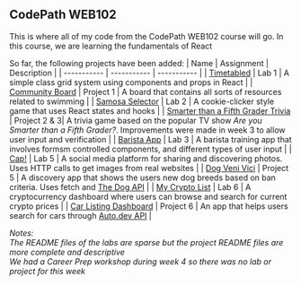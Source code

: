 ## CodePath WEB102

This is where all of my code from the CodePath WEB102 course will go. In this course, we are learning the fundamentals of React

So far, the following projects have been added:
| Name      | Assignment | Description |
| ----------- | ----------- | ----------- |
| [Timetabled](https://github.com/adikoul04/CodePath_WEB102/tree/main/timetabled) | Lab 1 | A simple class grid system using components and props in React |
| [Community Board](https://github.com/adikoul04/CodePath_WEB102/tree/main/community_board) | Project 1 | A board that contains all sorts of resources related to swimming |
| [Samosa Selector](https://github.com/adikoul04/CodePath_WEB102/tree/main/samosa-selector) | Lab 2 | A cookie-clicker style game that uses React states and hooks |
| [Smarter than a Fifth Grader Trivia](https://github.com/adikoul04/CodePath_WEB102/tree/main/smarter-than-fifth-grader-trivia) | Project 2 & 3| A trivia game based on the popular TV show *Are you Smarter than a Fifth Grader?*. Improvements were made in week 3 to allow user input and verification |
| [Barista App](https://github.com/adikoul04/CodePath_WEB102/tree/main/barista-app) | Lab 3 | A barista training app that involves formsm controlled components, and different types of user input |
| [Cap!](https://github.com/adikoul04/CodePath_WEB102/tree/main/cap) | Lab 5 | A social media platform for sharing and discovering photos. Uses HTTP calls to get images from real websites |
| [Dog Veni Vici](https://github.com/adikoul04/CodePath_WEB102/tree/main/veni-vici) | Project 5 | A discovery app that shows the users new dog breeds based on ban criteria. Uses fetch and [The Dog API](https://www.thedogapi.com/) |
| [My Crypto List](https://github.com/adikoul04/CodePath_WEB102/tree/main/crypto-hustle) | Lab 6 | A cryptocurrency dashboard where users can browse and search for current crypto prices |
| [Car Listing Dashboard](https://github.com/adikoul04/CodePath_WEB102/tree/main/api-dashboard) | Project 6 | An app that helps users search for cars through [Auto.dev API](https://www.auto.dev/) |

*Notes: 
<br/>The README files of the labs are sparse but the project README files are more complete and descriptive
<br/>We had a Career Prep workshop during week 4 so there was no lab or project for this week*